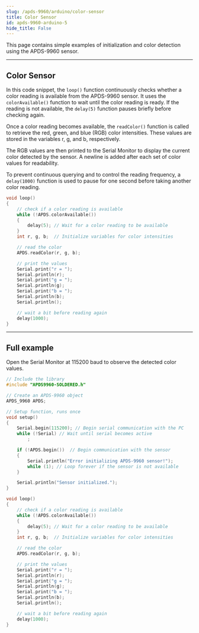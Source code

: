```yaml
---
slug: /apds-9960/arduino/color-sensor
title: Color Sensor
id: apds-9960-arduino-5
hide_title: False
---
```


This page contains simple examples of initialization and color detection using the APDS-9960 sensor.

---

## Color Sensor

In this code snippet, the `loop()` function continuously checks whether a color reading is available from the APDS-9960 sensor. It uses the `colorAvailable()` function to wait until the color reading is ready. If the reading is not available, the `delay(5)` function pauses briefly before checking again.

Once a color reading becomes available, the `readColor()` function is called to retrieve the red, green, and blue (RGB) color intensities. These values are stored in the variables r, g, and b, respectively.

The RGB values are then printed to the Serial Monitor to display the current color detected by the sensor. A newline is added after each set of color values for readability.

To prevent continuous querying and to control the reading frequency, a `delay(1000)` function is used to pause for one second before taking another color reading.

```cpp
void loop()
{
    // check if a color reading is available
    while (!APDS.colorAvailable())
    {
        delay(5); // Wait for a color reading to be available
    }
    int r, g, b;  // Initialize variables for color intensities

    // read the color
    APDS.readColor(r, g, b);

    // print the values
    Serial.print("r = ");
    Serial.println(r);
    Serial.print("g = ");
    Serial.println(g);
    Serial.print("b = ");
    Serial.println(b);
    Serial.println();

    // wait a bit before reading again
    delay(1000);
}
```

<FunctionDocumentation
  functionName="APDS.colorAvailable()"
  description="Enables the color sensor and verifies the sensor's status."
  returnDescription="An integer: 1 if color data is available, 0 otherwise."
  parameters={[]}
/>

<FunctionDocumentation
  functionName="APDS.readColor()"
  description="Reads color data (clear, red, green, and blue) from the APDS9960 sensor and stores the values in references."
  returnDescription="True if the data is successfully read and false if an error occurs, setting the color values to -1 in case of failure."
  parameters={[]}
/>

---

## Full example

Open the Serial Monitor at 115200 baud to observe the detected color values.

```cpp
// Include the library
#include "APDS9960-SOLDERED.h"

// Create an APDS-9960 object
APDS_9960 APDS;

// Setup function, runs once
void setup()
{
    Serial.begin(115200); // Begin serial communication with the PC
    while (!Serial) // Wait until serial becomes active
        ;

    if (!APDS.begin())  // Begin communication with the sensor
    {
        Serial.println("Error initializing APDS-9960 sensor!");
        while (1); // Loop forever if the sensor is not available
    }

    Serial.println("Sensor initialized.");
}

void loop()
{
    // check if a color reading is available
    while (!APDS.colorAvailable())
    {
        delay(5); // Wait for a color reading to be available
    }
    int r, g, b;  // Initialize variables for color intensities

    // read the color
    APDS.readColor(r, g, b);

    // print the values
    Serial.print("r = ");
    Serial.println(r);
    Serial.print("g = ");
    Serial.println(g);
    Serial.print("b = ");
    Serial.println(b);
    Serial.println();

    // wait a bit before reading again
    delay(1000);
}
```

<CenteredImage src="/img/apds-9960/blue_pic.png" alt="Serial Monitor" width="700px"/>
<CenteredImage src="/img/apds-9960/serial_color_blue.png" alt="Serial Monitor" caption="Color Sensor Serial Monitor output for a blue bag" width="700px"/>

<CenteredImage src="/img/apds-9960/pink_pic.png" alt="Serial Monitor" width="700px"/>
<CenteredImage src="/img/apds-9960/serial_color_pink.png" alt="Serial Monitor" caption="Color Sensor Serial Monitor output for a pink sticky note" width="700px"/>

<QuickLink 
  title="ColorSensor.ino" 
  description="Example file for using the APDS-9960 sensor with easyC/Qwiic/I2C"
  url="https://github.com/SolderedElectronics/Soldered-APDS9960-Light-Gesture-Color-Sensor-Arduino-Library/blob/main/examples/ColorSensor/ColorSensor.ino" 
/>